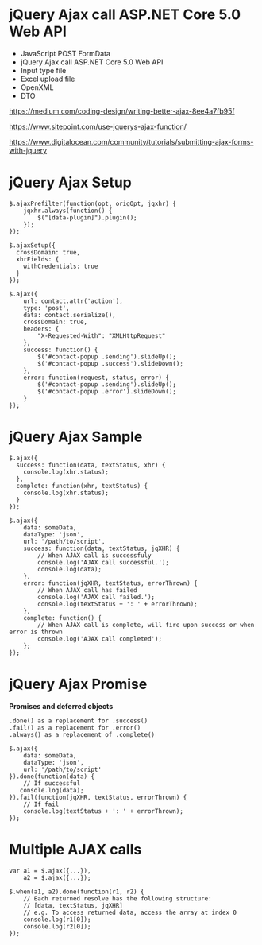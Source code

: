 # jQuery Ajax call ASP.NET Core 5.0 Web API
+ JavaScript POST FormData
+ jQuery Ajax call ASP.NET Core 5.0 Web API
+ Input type file
+ Excel upload file
+ OpenXML
+ DTO

https://medium.com/coding-design/writing-better-ajax-8ee4a7fb95f

https://www.sitepoint.com/use-jquerys-ajax-function/

https://www.digitalocean.com/community/tutorials/submitting-ajax-forms-with-jquery

# jQuery Ajax Setup
```
$.ajaxPrefilter(function(opt, origOpt, jqxhr) {
    jqxhr.always(function() {
        $("[data-plugin]").plugin();
    });
});
```

```
$.ajaxSetup({
  crossDomain: true,
  xhrFields: {
    withCredentials: true
  }
});

$.ajax({
	url: contact.attr('action'),
	type: 'post',
	data: contact.serialize(),
	crossDomain: true,
	headers: {
	    "X-Requested-With": "XMLHttpRequest"
	},
	success: function() {
	    $('#contact-popup .sending').slideUp();
	    $('#contact-popup .success').slideDown();
	},
    error: function(request, status, error) {
		$('#contact-popup .sending').slideUp();
        $('#contact-popup .error').slideDown();
    }
});
```

# jQuery Ajax Sample
```
$.ajax({
  success: function(data, textStatus, xhr) {
    console.log(xhr.status);
  },
  complete: function(xhr, textStatus) {
    console.log(xhr.status);
  } 
});
```

```
$.ajax({
    data: someData,
    dataType: 'json',
    url: '/path/to/script',
    success: function(data, textStatus, jqXHR) {
        // When AJAX call is successfuly
        console.log('AJAX call successful.');
        console.log(data);
    },
    error: function(jqXHR, textStatus, errorThrown) {
        // When AJAX call has failed
        console.log('AJAX call failed.');
        console.log(textStatus + ': ' + errorThrown);
    },
    complete: function() {
        // When AJAX call is complete, will fire upon success or when error is thrown
        console.log('AJAX call completed');
    };
});
```

# jQuery Ajax Promise

**Promises and deferred objects**
```
.done() as a replacement for .success()
.fail() as a replacement for .error()
.always() as a replacement of .complete()
```

```
$.ajax({
    data: someData,
    dataType: 'json',
    url: '/path/to/script'
}).done(function(data) {
    // If successful
   console.log(data);
}).fail(function(jqXHR, textStatus, errorThrown) {
    // If fail
    console.log(textStatus + ': ' + errorThrown);
});
```

# Multiple AJAX calls
```
var a1 = $.ajax({...}),
    a2 = $.ajax({...});

$.when(a1, a2).done(function(r1, r2) {
    // Each returned resolve has the following structure:
    // [data, textStatus, jqXHR]
    // e.g. To access returned data, access the array at index 0
    console.log(r1[0]);
    console.log(r2[0]);
});
```

